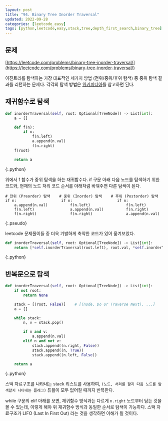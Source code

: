 ```yaml
---
layout: post
title: "94. Binary Tree Inorder Traversal"
updated: 2022-09-28
categories: [leetcode_easy]
tags: [python,leetcode,easy,stack,tree,depth_first_search,binary_tree]
---
```


## 문제

[https://leetcode.com/problems/binary-tree-inorder-traversal/](https://leetcode.com/problems/binary-tree-inorder-traversal/)

이진트리를 탐색하는 가장 대표적인 세가지 방법 (전위/중위/후위 탐색) 중 중위 탐색 결과를 리턴하는 문제다. 각각의 탐색 방법은 [위키피디아](https://en.wikipedia.org/wiki/Tree_traversal)를 참고하면 된다.

## 재귀함수로 탐색

```python
def inorderTraversal(self, root: Optional[TreeNode]) -> List[int]:
    a = []

    def f(n):
        if n:
            f(n.left)
            a.append(n.val)
            f(n.right)
    f(root)

    return a
```
{:.python}

위에서 f 함수가 중위 탐색을 하는 재귀함수다. if 구문 아래 다음 노드를 탐색하기 위한 코드와, 현재의 노드 처리 코드 순서를 아래처럼 바꿔주면 다른 탐색이 된다.

```pseudo
# 전위 (Preorder) 탐색    # 중위 (Inorder) 탐색    # 후위 (Postorder) 탐색
if n:                    if n:                    if n:
    a.append(n.val)          f(n.left)                f(n.left)
    f(n.left)                a.append(n.val)          f(n.right)
    f(n.right)               f(n.right)               a.append(n.val)
```
{:.pseudo}

leetcode 문제풀이들 중 더욱 기발하게 축약한 코드가 있어 옮겨보았다.

```python
def inorderTraversal(self, root: Optional[TreeNode]) -> List[int]:
    return [*self.inorderTraversal(root.left), root.val, *self.inorderTraversal(root.right)] if root else []
```
{:.python}

## 반복문으로 탐색

```python
def inorderTraversal(self, root: Optional[TreeNode]) -> List[int]:
    if not root:
        return None

    stack = [(root, False)]    # [(node, Do or Traverse Next), ...]
    a = []

    while stack:
        n, v = stack.pop()

        if n and v:
            a.append(n.val)
        elif n and not v:
            stack.append((n.right, False))
            stack.append((n, True))
            stack.append((n.left, False))

    return a
```
{:.python}

스택 자료구조를 나타내는 stack 리스트를 사용하여, `(노드, 처리를 할지 다음 노드를 탐색할지 나타내는 플래그)` 튜플이 모두 없어질 때까지 반복한다.

while 구문의 elif 아래를 보면, 재귀함수 방식과는 다르게 `n.right` 노드부터 담는 것을 볼 수 있는데, 이렇게 해야 위 재귀함수 방식과 동일한 순서로 탐색이 가능하다. 스택 자료구조가 LIFO (Last In First Out) 라는 것을 생각하면 이해가 될 것이다.
